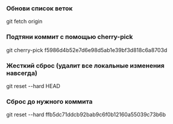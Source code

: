 ### Обнови список веток
git fetch origin

### Подтяни коммит с помощью cherry-pick
git cherry-pick f5986d4b52e7d6e98d5ab1e39bf3d818c6a8703d


### Жесткий сброс (удалит все локальные изменения навсегда)
git reset --hard HEAD

### Сброс до нужного коммита
git reset --hard ffb5dc71ddcb92bab9c6f0b12160a55039c73b6b
